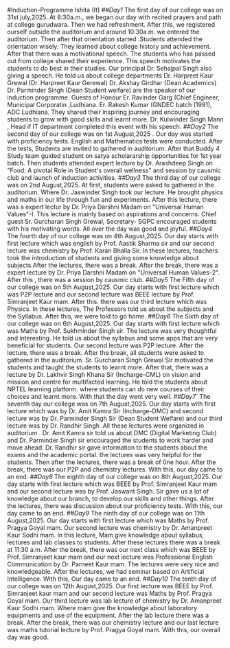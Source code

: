 #Induction-Programme
Ishita (It)
*##Day1*
The first day of our college was on 31st july,2025. At 8:30a.m., we began our day with recited prayers and path at college gurudwara. Then we had refreshment. After this, we registered ourself outside the auditorium and around 10:30a.m. we entered the auditorium. Then after that  orientation started .Students attended the orientation wisely. They learned about college history and achievement.
After that there was a motivational speech. The students who has passed out from college shared their experience. This speech motivates the students to do best in their studies.
Our principal Dr. Sehajpal Singh also giving a speech. He told us about college departments
Dr. Harpreet Kaur Grewal (Dr. Harpreet Kaur Gerewal)
Dr. Akshay Girdhar (Dean Academics)
Dr. Parminder Singh (Dean Student welfare) are the speaker of our induction programme. 
Guests of Honour
Er. Ravinder Garg (Chief Engineer, Municipal Corporatin ,Ludhiana.
Er. Rakesh Kumar (GNDEC batch (1991), ADC Ludhiana. 
They shared their inspiring journey and encouraging students to grow with good skills and learnt more.
Dr. Kulwinder Singh Mann , Head if IT department completed this event with his speech.
*##Day2*
The second day of our college was on 1st August,2025 . Our day was started with proficiency tests. English and Mathematics tests were conducted. After the tests, Students are invited to gathered in auditorium. After that Buddy 4 Study team guided student on satya scholararship opportunities for 1st year batch.
Then students attended expert lecture by Dr. Arashdeep Singh on "Food: A pivotal Role in Student's overall wellness" and session by causmic club and launch of induction activities.
*##Day3*
The third day of our college was on 2nd August,2025. At first, students were asked to gathered in the auditorium. Where Dr. Jaswinder Singh took our lecture. He brought physics and maths in our life through fun and experiments. After this lecture, there was a expert lectur by Dr. Priya Darshni Madam on "Universal Human Values"-I. This lecture is mainly based on aspirations and concerns.
Chief guest Sr. Gurcharan Singh Grewal, Secretary- SGPC encouraged students with his motivating words. All over the day was good and joyful.
*##Day4*
The fourth day of our college was on 4th August,2025. Our day starts with first lecture which was english by Prof. Aastik Sharma sir and our second lecture was chemistry by Prof. Karan Bhalla Sir. In these lectures, teachers took the introduction of students and giving some knowledge about subjects.After the lectures, there was a break. After the break, there was a expert lecture by Dr. Priya Darshni Madam on "Universal Human Values-2". After this , there was a session by causmic club.
*##Day5*
The Fifth day of our college was on 5th August,2025. Our day starts with first lecture which was P2P lecture and our second lecture was BEEE lecture by Prof. Simranjeet Kaur mam. After this. there was our third lecture which was Physics. In these lectures, The Professors told us about the subjects and the Syllabus. After this, we were told to go home.
*##Day6*
The Sixth day of our college was on 6th August,2025. Our day starts with first lecture which was Maths by Prof. Sukhminder Singh sir. The lecture was very thoughtful and interesting. He told us about the syllabus and some apps that are very beneficial for students. Our second lecture was P2P lecture. After the lecture, there was a break. After the break, all students were asked to gathered in the auditorium. Sr. Gurcharan Singh Grewal Sir motivated the students and taught the students to learnt more. After that, there was a lecture by Dr. Lakhvir Singh Khana Sir (Incharge-CML) on vision and mission and centre for multifacted learning. He told the students about NPTEL learning platform. where students can do new courses of their choices and learnt more. With that the day went very well.
*##Day7`*
The seventh day our college was on 7th August,2025. Our day starts with first lecture which was by Dr. Amit Kamra Sir (Incharge-DMC) and second lecture was by Dr. Parminder Singh Sir (Dean Student Welfare) and our third lecture was by Dr. Randhir Singh .All these lectures were organized in auditorium . Dr. Amit Kamra sir told us about DMC (Digital Marketing Club) and Dr. Parminder Singh sir encouraged the students to work harder and move ahead. Dr. Randhir sir gave information to the students about the exams and the academic portal. the lectures was very helpful for the students. Then after the lectures, there was a break of 0ne hour. After the break, there was our P2P and chemistry lectures. With this, our day came to an end.
*##Day8*
The eighth day of our college was on 8th August,2025. Our day starts with first lecture which was BEEE by Prof. Simranjeet Kaur mam and our second lecture was by Prof. Jaswant Singh. Sir gave us a lot of knowledge about our branch, to develop our skills and other things. After the lectures, there was discussion about our proficiency tests. With this, our day came to an end. 
*##Day9*
The ninth day of our college was on 11th August,2025. Our day starts with first lecture which was Maths by Prof.  Pragya Goyal mam. Our second lecture was chemistry by Dr. Amanpreet Kaur Sodhi mam. In this lecture, Mam give knowledge about syllabus, lectures and lab classes to students. After these lectures there was a break at 11:30 a.m. After the break, there was our next class which was BEEE by Prof. Simranjeet kaur mam and our next lecture was Professional English  Communication by Dr. Parneet Kaur mam. The lectures were very nice and knowledgeable. After the lectures, we had seminar based on Artificial Intelligence. With this, Our day came to an end.
*##Day10*
The tenth day of our college was on 12th August,2025. Our first lecture was BEEE by Prof. Simranjeet kaur mam and our second lecture was Maths by Prof. Pragya Goyal mam. Our third lecture was lab lecture of chemistry by Dr. Amanpreet Kaur Sodhi mam. Where mam give the knowledge about laboratory equipments and use of the equipment. After the lab lecture there was a break. After the break, there was our chemistry lecture and our last lecture was maths tutorial lecture by Prof. Pragya Goyal mam. With this, our overall day was good.
